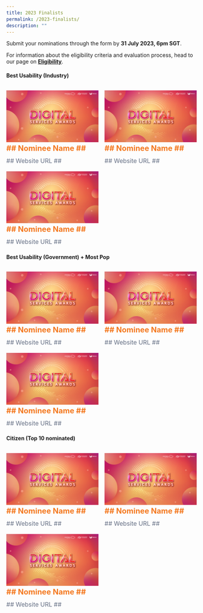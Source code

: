 ```yaml
---
title: 2023 Finalists
permalink: /2023-finalists/
description: ""
---
```

<style type="text/css">
.content h4 {
    color: #B41E8E;
    font-weight: 700;
}
.winner {
    font-size: 1.25rem;
    color: #F47920;
    font-weight: 700;
    line-height: 1.3 !important;
    margin-top: 0;
	  margin-bottom:8px;
}
.classification {
    font-size: 1rem;
    color: #667085;
    line-height: 1.5 !important;
}
.grid-container {
    display: grid;
    gap: 1rem;
	  grid-template-columns: repeat(auto-fit, minmax(15rem, 3fr));
    justify-content: center;
	padding-top:12px;
}
</style>

<div>
	<p>Submit your nominations through the form by <strong>31 July 2023, 6pm SGT</strong>.</p>
  <p>For information about the eligibility criteria and evaluation process, head to our page on <a aria-label="Link to Eligibility" href="/eligibility/"><strong>Eligibility</strong></a>.</p>
</div>

<h4 class="has-text-centered">Best Usability (Industry)</h4>
<div class="grid-container">
	<div class="content">
		<div><img alt="" src="/images/digitalservicesawards.jpg"></div>
		<div class="winner">## Nominee Name ##</div>
		<div class="classification">## Website URL ##</div>
	</div>
	<div class="content">
		<div><img alt="" src="/images/digitalservicesawards.jpg"></div>
		<div class="winner">## Nominee Name ##</div>
		<div class="classification">## Website URL ##</div>
	</div>
	<div class="content">
		<div><img alt="" src="/images/digitalservicesawards.jpg"></div>
		<div class="winner">## Nominee Name ##</div>
		<div class="classification">## Website URL ##</div>
	</div>		
</div>

<h4 class="has-text-centered">Best Usability (Government) + Most Pop</h4>
<div class="grid-container">
	<div class="content">
		<div><img alt="" src="/images/digitalservicesawards.jpg"></div>
		<div class="winner">## Nominee Name ##</div>
		<div class="classification">## Website URL ##</div>
	</div>
	<div class="content">
		<div><img alt="" src="/images/digitalservicesawards.jpg"></div>
		<div class="winner">## Nominee Name ##</div>
		<div class="classification">## Website URL ##</div>
	</div>
	<div class="content">
		<div><img alt="" src="/images/digitalservicesawards.jpg"></div>
		<div class="winner">## Nominee Name ##</div>
		<div class="classification">## Website URL ##</div>
	</div>		
</div>

<h4 class="has-text-centered">Citizen (Top 10 nominated)</h4>
<div class="grid-container">
	<div class="content">
		<div><img alt="" src="/images/digitalservicesawards.jpg"></div>
		<div class="winner">## Nominee Name ##</div>
		<div class="classification">## Website URL ##</div>
	</div>
	<div class="content">
		<div><img alt="" src="/images/digitalservicesawards.jpg"></div>
		<div class="winner">## Nominee Name ##</div>
		<div class="classification">## Website URL ##</div>
	</div>
	<div class="content">
		<div><img alt="" src="/images/digitalservicesawards.jpg"></div>
		<div class="winner">## Nominee Name ##</div>
		<div class="classification">## Website URL ##</div>
	</div>		
</div>